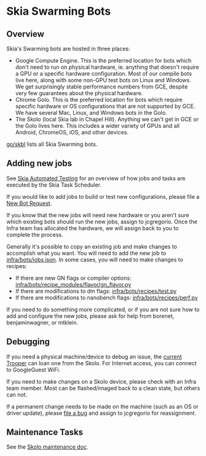 Skia Swarming Bots
==================

Overview
--------

Skia's Swarming bots are hosted in three places:

* Google Compute Engine. This is the preferred location for bots which don't need to run on physical
  hardware, ie. anything that doesn't require a GPU or a specific hardware configuration. Most of
  our compile bots live here, along with some non-GPU test bots on Linux and Windows. We get
  surprisingly stable performance numbers from GCE, despite very few guarantees about the physical
  hardware.
* Chrome Golo. This is the preferred location for bots which require specific hardware or OS
  configurations that are not supported by GCE. We have several Mac, Linux, and Windows bots in the
  Golo.
* The Skolo (local Skia lab in Chapel Hill). Anything we can't get in GCE or the Golo lives
  here. This includes a wider variety of GPUs and all Android, ChromeOS, iOS, and other devices.

[go/skbl](https://goto.google.com/skbl) lists all Skia Swarming bots.

Adding new jobs
---------------

See [Skia Automated Testing](automated_testing) for an overview of how jobs and tasks are executed
by the Skia Task Scheduler.

If you would like to add jobs to build or test new configurations, please file a [New Bot
Request](https://bugs.chromium.org/p/skia/issues/entry?template=New+Bot+Request).

If you know that the new jobs will need new hardware or you aren't sure which existing bots should
run the new jobs, assign to jcgregorio. Once the Infra team has allocated the hardware, we will
assign back to you to complete the process.

Generally it's possible to copy an existing job and make changes to accomplish what you want. You
will need to add the new job to
[infra/bots/jobs.json](https://skia.googlesource.com/skia/+/master/infra/bots/jobs.json). In some
cases, you will need to make changes to recipes:

* If there are new GN flags or compiler options:
  [infra/bots/recipe_modules/flavor/gn_flavor.py](https://skia.googlesource.com/skia/+/master/infra/bots/recipe_modules/flavor/gn_flavor.py)
* If there are modifications to dm flags:
  [infra/bots/recipes/test.py](https://skia.googlesource.com/skia/+/master/infra/bots/recipes/test.py)
* If there are modifications to nanobench flags:
  [infra/bots/recipes/perf.py](https://skia.googlesource.com/skia/+/master/infra/bots/recipes/perf.py)

If you need to do something more complicated, or if you are not sure how to add and configure the
new jobs, please ask for help from borenet, benjaminwagner, or mtklein.

Debugging
---------

If you need a physical machine/device to debug an issue, the [current
Trooper](http://skia-tree-status.appspot.com/trooper) can loan one from the Skolo. For Internet
access, you can connect to GoogleGuest WiFi.

If you need to make changes on a Skolo device, please check with an Infra team member. Most can be
flashed/imaged back to a clean state, but others can not.

If a permanent change needs to be made on the machine (such as an OS or driver update), please [file
a bug](https://bugs.chromium.org/p/skia/issues/entry?template=Infrastructure+Bug) and assign to
jcgregorio for reassignment.


Maintenance Tasks
-----------------

See the [Skolo maintenance
doc](https://docs.google.com/document/d/1zTR1YtrIFBo-fRWgbUgvJNVJ-s_4_sNjTrHIoX2vulo/edit).
